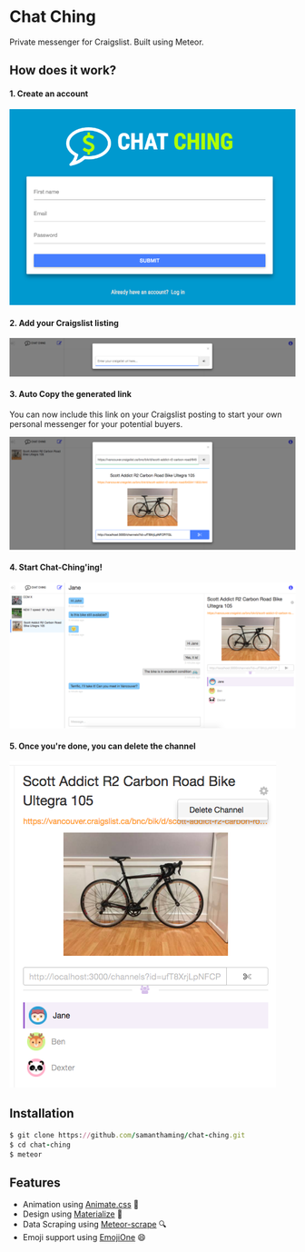 # Chat Ching

Private messenger for Craigslist. Built using Meteor.

## How does it work?

#### 1. Create an account

![Chat Ching Create Account](Chat-Ching-Create-Account.png)


#### 2. Add your Craigslist listing 

![Chat Ching Create Account](Chat-Ching-Enter-Craigslist-Link.png)

#### 3. Auto Copy the generated link 

You can now include this link on your Craigslist posting to start your own personal messenger for your potential buyers. 

![Chat Ching Create Account](Chat-Ching-Generated-Link.png)

#### 4. Start Chat-Ching'ing!

![Chat Ching Messenger](Chat-Ching-Messenging.png)


#### 5. Once you're done, you can delete the channel

![Chat Ching Delete Channel](Chat-Ching-Delete-Channel.png)

## Installation

```ruby
$ git clone https://github.com/samanthaming/chat-ching.git
$ cd chat-ching
$ meteor
```

## Features

- Animation using [Animate.css](https://daneden.github.io/animate.css/) :rainbow:
- Design using [Materialize](http://materializecss.com/) :candy:
- Data Scraping using [Meteor-scrape](https://github.com/Anonyfox/meteor-scrape) :mag:
- Emoji support using [EmojiOne](https://www.emojione.com/) :smile:

